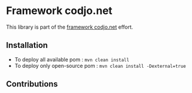 Framework codjo.net
===================

This library is part of the [framework codjo.net](http://codjo.net) effort.

Installation
------------

* To deploy all available pom : ```mvn clean install```
* To deploy only open-source pom : ```mvn clean install -Dexternal=true``` 

Contributions
-------------

